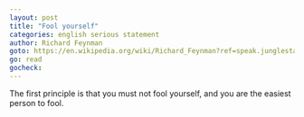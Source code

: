 ```yaml
---
layout: post
title: "Fool yourself"
categories: english serious statement
author: Richard Feynman
goto: https://en.wikipedia.org/wiki/Richard_Feynman?ref=speak.junglestar.org
go: read
gocheck:
---
```

The first principle is that you must not fool yourself, and you are the easiest person to fool.
